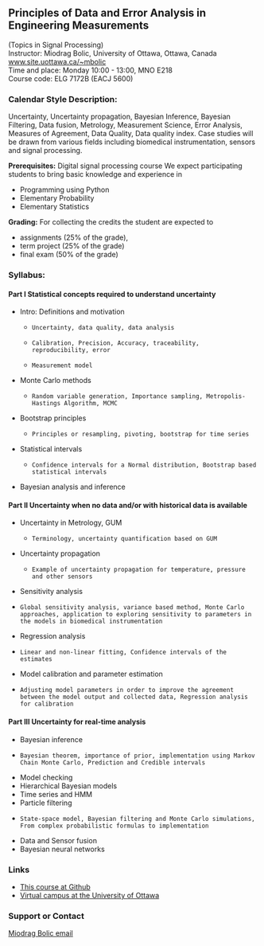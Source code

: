 ## Principles of Data and Error Analysis in Engineering Measurements
(Topics in Signal Processing) <br>
Instructor: Miodrag Bolic, University of Ottawa, Ottawa, Canada<br> www.site.uottawa.ca/~mbolic <br>
Time and place:  Monday 10:00 - 13:00, MNO E218 <br>
Course code: ELG 7172B (EACJ 5600) <br>



### Calendar Style Description:
Uncertainty, Uncertainty propagation, Bayesian Inference, Bayesian Filtering, Data fusion, Metrology, Measurement Science, Error Analysis, Measures of Agreement, Data Quality, Data quality index.  Case studies will be drawn from various fields including biomedical instrumentation, sensors and signal processing.

**Prerequisites:** Digital signal processing course
We expect participating students to bring basic knowledge and experience in
* Programming using Python
* Elementary Probability
* Elementary Statistics

**Grading:** For collecting the credits the student are expected to
* assignments (25% of the grade),
* term project (25% of the grade)
* final exam (50% of the grade)


### Syllabus:
#### Part I Statistical concepts required to understand uncertainty
* Intro: Definitions and motivation
  * 	Uncertainty, data quality, data analysis
  * 	Calibration, Precision, Accuracy, traceability, reproducibility, error
  * 	Measurement model
* Monte Carlo methods
  * 	Random variable generation, Importance sampling, Metropolis-Hastings Algorithm, MCMC
* Bootstrap principles
  * 	Principles or resampling, pivoting, bootstrap for time series
* Statistical intervals
  * 	Confidence intervals for a Normal distribution, Bootstrap based statistical intervals
* Bayesian analysis and inference

####  Part II Uncertainty when no data and/or with historical data is available
* Uncertainty in Metrology, GUM
  * 	Terminology, uncertainty quantification based on GUM
* Uncertainty propagation
  * 	Example of uncertainty propagation for temperature, pressure and other sensors
* 	Sensitivity analysis
  * 	Global sensitivity analysis, variance based method, Monte Carlo approaches, application to exploring sensitivity to parameters in the models in biomedical instrumentation
* 	Regression analysis
  * 	Linear and non-linear fitting, Confidence intervals of the estimates
* 	Model calibration and parameter estimation
  * 	Adjusting model parameters in order to improve the agreement between the model output and collected data, Regression analysis for calibration


####  Part III Uncertainty for real-time analysis
* 	Bayesian inference
  * 	Bayesian theorem, importance of prior, implementation using Markov Chain Monte Carlo, Prediction and Credible intervals
  * Model checking
  * Hierarchical Bayesian models
* 	Time series and HMM
* 	Particle filtering
  * 	State-space model, Bayesian filtering and Monte Carlo simulations, From complex probabilistic formulas to implementation
* 	Data and Sensor fusion
* 	Bayesian neural networks



### Links

* [This course at Github](https://mbolic2.github.io/Uncertainty_Course/) <br>
* [Virtual campus at the University of Ottawa](https://idp3.uottawa.ca/idp/login.jsp?actionUrl=%2Fidp%2FAuthn%2FUserPassword)


### Support or Contact

[Miodrag Bolic email ](mailto:mbolic@site.uottawa.ca)
